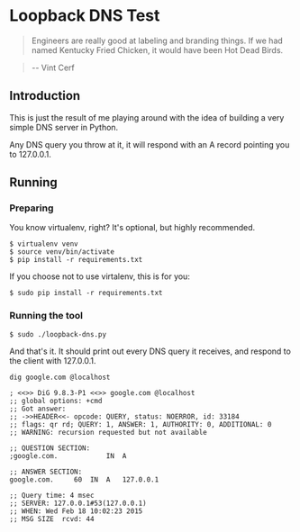 # Loopback DNS Test

> Engineers are really good at labeling and branding things. If we had named Kentucky Fried Chicken, it would have been Hot Dead Birds.

> -- Vint Cerf

## Introduction

This is just the result of me playing around with the idea of building a very simple DNS server in Python.

Any DNS query you throw at it, it will respond with an A record pointing you to 127.0.0.1.

## Running

### Preparing

You know virtualenv, right? It's optional, but highly recommended.

    $ virtualenv venv
    $ source venv/bin/activate
    $ pip install -r requirements.txt
    
If you choose not to use virtalenv, this is for you:

    $ sudo pip install -r requirements.txt

### Running the tool

    $ sudo ./loopback-dns.py

And that's it. It should print out every DNS query it receives, and respond to the client with
127.0.0.1.

```
dig google.com @localhost

; <<>> DiG 9.8.3-P1 <<>> google.com @localhost
;; global options: +cmd
;; Got answer:
;; ->>HEADER<<- opcode: QUERY, status: NOERROR, id: 33184
;; flags: qr rd; QUERY: 1, ANSWER: 1, AUTHORITY: 0, ADDITIONAL: 0
;; WARNING: recursion requested but not available

;; QUESTION SECTION:
;google.com.            IN  A

;; ANSWER SECTION:
google.com.     60  IN  A   127.0.0.1

;; Query time: 4 msec
;; SERVER: 127.0.0.1#53(127.0.0.1)
;; WHEN: Wed Feb 18 10:02:23 2015
;; MSG SIZE  rcvd: 44
```
